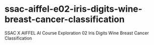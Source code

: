 # ssac-aiffel-e02-iris-digits-wine-breast-cancer-classification
SSAC X AIFFEL AI Course Exploration 02 Iris Digits Wine Breast Cancer Classification
